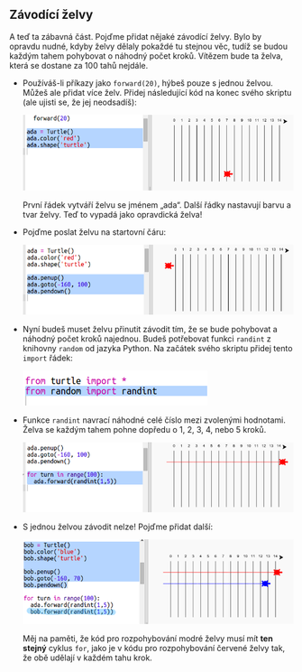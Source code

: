 ## Závodící želvy

A teď ta zábavná část. Pojďme přidat nějaké závodící želvy. Bylo by opravdu nudné, kdyby želvy dělaly pokaždé tu stejnou věc, tudíž se budou každým tahem pohybovat o náhodný počet kroků. Vítězem bude ta želva, která se dostane za 100 tahů nejdále.

+ Používáš-li příkazy jako `forward(20)`, hýbeš pouze s jednou želvou. Můžeš ale přidat více želv. Přidej následující kód na konec svého skriptu (ale ujisti se, že jej neodsadíš):
    
    ![screenshot](images/race-red.png)
    
    První řádek vytváří želvu se jménem „ada“. Další řádky nastavují barvu a tvar želvy. Teď to vypadá jako opravdická želva!

+ Pojďme poslat želvu na startovní čáru:
    
    ![screenshot](images/race-start.png)

+ Nyní budeš muset želvu přinutit závodit tím, že se bude pohybovat a náhodný počet kroků najednou. Budeš potřebovat funkci `randint` z knihovny `random` od jazyka Python. Na začátek svého skriptu přidej tento `import` řádek:
    
    ![screenshot](images/race-randint.png)

+ Funkce `randint` navrací náhodné celé číslo mezi zvolenými hodnotami. Želva se každým tahem pohne dopředu o 1, 2, 3, 4, nebo 5 kroků.
    
    ![screenshot](images/race-random.png)

+ S jednou želvou závodit nelze! Pojďme přidat další:
    
    ![screenshot](images/race-blue.png)
    
    Měj na paměti, že kód pro rozpohybování modré želvy musí mít **ten stejný** cyklus `for`, jako je v kódu pro rozpohybování červené želvy tak, že obě udělají v každém tahu krok.